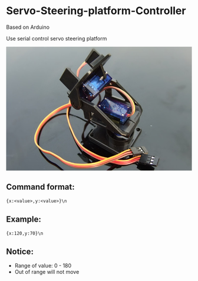 # Servo-Steering-platform-Controller
Based on Arduino

Use serial control servo steering platform

![Servo Steering platform](https://github.com/mo10/Servo-Steering-Platform-Controller/raw/master/Servo.jpg)

## Command format:
    {x:<value>,y:<value>}\n

## Example:
    {x:120,y:70}\n

## Notice:
 *   Range of value: 0 - 180
 *   Out of range will not move

